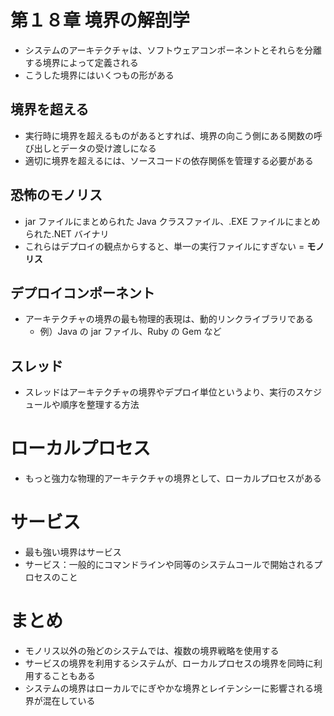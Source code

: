 # 第１８章 境界の解剖学

- システムのアーキテクチャは、ソフトウェアコンポーネントとそれらを分離する境界によって定義される
- こうした境界にはいくつもの形がある

## 境界を超える

- 実行時に境界を超えるものがあるとすれば、境界の向こう側にある関数の呼び出しとデータの受け渡しになる
- 適切に境界を超えるには、ソースコードの依存関係を管理する必要がある

## 恐怖のモノリス

- jar ファイルにまとめられた Java クラスファイル、.EXE ファイルにまとめられた.NET バイナリ
- これらはデプロイの観点からすると、単一の実行ファイルにすぎない = **モノリス**

## デプロイコンポーネント

- アーキテクチャの境界の最も物理的表現は、動的リンクライブラリである
  - 例）Java の jar ファイル、Ruby の Gem など

## スレッド

- スレッドはアーキテクチャの境界やデプロイ単位というより、実行のスケジュールや順序を整理する方法

# ローカルプロセス

- もっと強力な物理的アーキテクチャの境界として、ローカルプロセスがある

# サービス

- 最も強い境界はサービス
- サービス：一般的にコマンドラインや同等のシステムコールで開始されるプロセスのこと

# まとめ

- モノリス以外の殆どのシステムでは、複数の境界戦略を使用する
- サービスの境界を利用するシステムが、ローカルプロセスの境界を同時に利用することもある
- システムの境界はローカルでにぎやかな境界とレイテンシーに影響される境界が混在している
